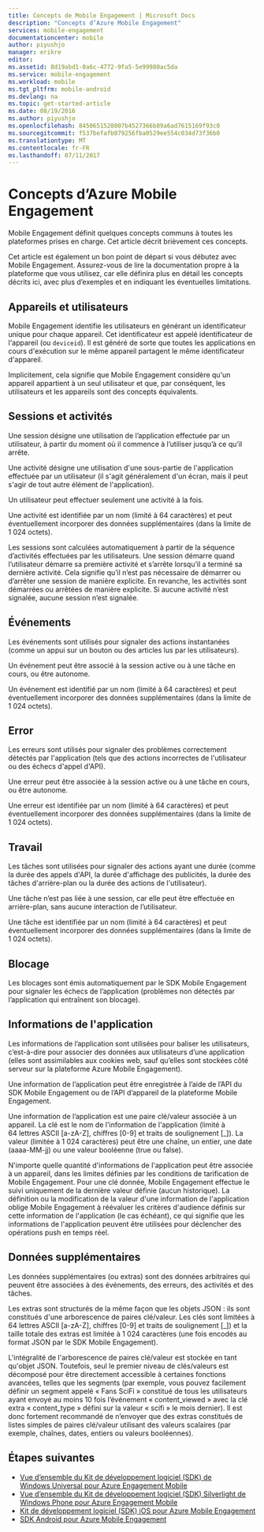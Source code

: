 ```yaml
---
title: Concepts de Mobile Engagement | Microsoft Docs
description: "Concepts d’Azure Mobile Engagement"
services: mobile-engagement
documentationcenter: mobile
author: piyushjo
manager: erikre
editor: 
ms.assetid: 8d19abd1-0a6c-4772-9fa5-5e99980ac5da
ms.service: mobile-engagement
ms.workload: mobile
ms.tgt_pltfrm: mobile-android
ms.devlang: na
ms.topic: get-started-article
ms.date: 08/19/2016
ms.author: piyushjo
ms.openlocfilehash: 8450651528007b4527366b89a6ad7615169f93c0
ms.sourcegitcommit: f537befafb079256fba0529ee554c034d73f36b0
ms.translationtype: MT
ms.contentlocale: fr-FR
ms.lasthandoff: 07/11/2017
---
```

# <a name="azure-mobile-engagement-concepts"></a>Concepts d’Azure Mobile Engagement
Mobile Engagement définit quelques concepts communs à toutes les plateformes prises en charge. Cet article décrit brièvement ces concepts.

Cet article est également un bon point de départ si vous débutez avec Mobile Engagement. Assurez-vous de lire la documentation propre à la plateforme que vous utilisez, car elle définira plus en détail les concepts décrits ici, avec plus d’exemples et en indiquant les éventuelles limitations.

## <a name="devices-and-users"></a>Appareils et utilisateurs
Mobile Engagement identifie les utilisateurs en générant un identificateur unique pour chaque appareil. Cet identificateur est appelé identificateur de l'appareil (ou `deviceid`). Il est généré de sorte que toutes les applications en cours d'exécution sur le même appareil partagent le même identificateur d'appareil.

Implicitement, cela signifie que Mobile Engagement considère qu'un appareil appartient à un seul utilisateur et que, par conséquent, les utilisateurs et les appareils sont des concepts équivalents.

## <a name="sessions-and-activities"></a>Sessions et activités
Une session désigne une utilisation de l’application effectuée par un utilisateur, à partir du moment où il commence à l’utiliser jusqu’à ce qu’il arrête.

Une activité désigne une utilisation d'une sous-partie de l'application effectuée par un utilisateur (il s'agit généralement d'un écran, mais il peut s'agir de tout autre élément de l'application).

Un utilisateur peut effectuer seulement une activité à la fois.

Une activité est identifiée par un nom (limité à 64 caractères) et peut éventuellement incorporer des données supplémentaires (dans la limite de 1 024 octets).

Les sessions sont calculées automatiquement à partir de la séquence d’activités effectuées par les utilisateurs. Une session démarre quand l’utilisateur démarre sa première activité et s’arrête lorsqu’il a terminé sa dernière activité. Cela signifie qu’il n’est pas nécessaire de démarrer ou d’arrêter une session de manière explicite. En revanche, les activités sont démarrées ou arrêtées de manière explicite. Si aucune activité n’est signalée, aucune session n’est signalée.

## <a name="events"></a>Événements
Les événements sont utilisés pour signaler des actions instantanées (comme un appui sur un bouton ou des articles lus par les utilisateurs).

Un événement peut être associé à la session active ou à une tâche en cours, ou être autonome.

Un événement est identifié par un nom (limité à 64 caractères) et peut éventuellement incorporer des données supplémentaires (dans la limite de 1 024 octets).

## <a name="error"></a>Error
Les erreurs sont utilisés pour signaler des problèmes correctement détectés par l'application (tels que des actions incorrectes de l'utilisateur ou des échecs d'appel d'API).

Une erreur peut être associée à la session active ou à une tâche en cours, ou être autonome.

Une erreur est identifiée par un nom (limité à 64 caractères) et peut éventuellement incorporer des données supplémentaires (dans la limite de 1 024 octets).

## <a name="job"></a>Travail
Les tâches sont utilisées pour signaler des actions ayant une durée (comme la durée des appels d'API, la durée d'affichage des publicités, la durée des tâches d'arrière-plan ou la durée des actions de l'utilisateur).

Une tâche n’est pas liée à une session, car elle peut être effectuée en arrière-plan, sans aucune interaction de l’utilisateur.

Une tâche est identifiée par un nom (limité à 64 caractères) et peut éventuellement incorporer des données supplémentaires (dans la limite de 1 024 octets).

## <a name="crash"></a>Blocage
Les blocages sont émis automatiquement par le SDK Mobile Engagement pour signaler les échecs de l’application (problèmes non détectés par l’application qui entraînent son blocage).

## <a name="application-information"></a>Informations de l'application
Les informations de l’application sont utilisées pour baliser les utilisateurs, c’est-à-dire pour associer des données aux utilisateurs d’une application (elles sont assimilables aux cookies web, sauf qu’elles sont stockées côté serveur sur la plateforme Azure Mobile Engagement).

Une information de l’application peut être enregistrée à l’aide de l’API du SDK Mobile Engagement ou de l’API d’appareil de la plateforme Mobile Engagement.

Une information de l’application est une paire clé/valeur associée à un appareil. La clé est le nom de l'information de l'application (limité à 64 lettres ASCII [a-zA-Z], chiffres [0-9] et traits de soulignement [_]). La valeur (limitée à 1 024 caractères) peut être une chaîne, un entier, une date (aaaa-MM-jj) ou une valeur booléenne (true ou false).

N'importe quelle quantité d'informations de l'application peut être associée à un appareil, dans les limites définies par les conditions de tarification de Mobile Engagement. Pour une clé donnée, Mobile Engagement effectue le suivi uniquement de la dernière valeur définie (aucun historique). La définition ou la modification de la valeur d'une information de l'application oblige Mobile Engagement à réévaluer les critères d'audience définis sur cette information de l'application (le cas échéant), ce qui signifie que les informations de l'application peuvent être utilisées pour déclencher des opérations push en temps réel.

## <a name="extra-data"></a>Données supplémentaires
Les données supplémentaires (ou extras) sont des données arbitraires qui peuvent être associées à des événements, des erreurs, des activités et des tâches.

Les extras sont structurés de la même façon que les objets JSON : ils sont constitués d'une arborescence de paires clé/valeur. Les clés sont limitées à 64 lettres ASCII [a-zA-Z], chiffres [0-9] et traits de soulignement [_]) et la taille totale des extras est limitée à 1 024 caractères (une fois encodés au format JSON par le SDK Mobile Engagement).

L'intégralité de l'arborescence de paires clé/valeur est stockée en tant qu'objet JSON. Toutefois, seul le premier niveau de clés/valeurs est décomposé pour être directement accessible à certaines fonctions avancées, telles que les segments (par exemple, vous pouvez facilement définir un segment appelé « Fans SciFi » constitué de tous les utilisateurs ayant envoyé au moins 10 fois l’événement « content_viewed » avec la clé extra « content_type » défini sur la valeur « scifi » le mois dernier). Il est donc fortement recommandé de n’envoyer que des extras constitués de listes simples de paires clé/valeur utilisant des valeurs scalaires (par exemple, chaînes, dates, entiers ou valeurs booléennes).

## <a name="next-steps"></a>Étapes suivantes
* [Vue d’ensemble du Kit de développement logiciel (SDK) de Windows Universal pour Azure Engagement Mobile](mobile-engagement-windows-store-sdk-overview.md)
* [Vue d’ensemble du Kit de développement logiciel (SDK) Silverlight de Windows Phone pour Azure Engagement Mobile](mobile-engagement-windows-phone-sdk-overview.md)
* [Kit de développement logiciel (SDK) iOS pour Azure Mobile Engagement](mobile-engagement-ios-sdk-overview.md)
* [SDK Android pour Azure Mobile Engagement](mobile-engagement-android-sdk-overview.md)

